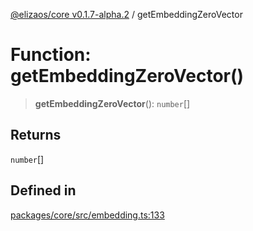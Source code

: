 [@elizaos/core v0.1.7-alpha.2](../index.md) / getEmbeddingZeroVector

# Function: getEmbeddingZeroVector()

> **getEmbeddingZeroVector**(): `number`[]

## Returns

`number`[]

## Defined in

[packages/core/src/embedding.ts:133](https://github.com/elizaOS/eliza/blob/main/packages/core/src/embedding.ts#L133)
